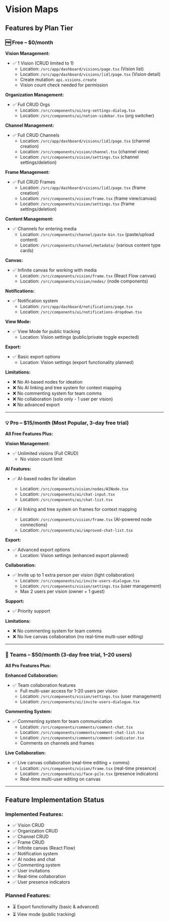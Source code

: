 # Vision Maps

## Features by Plan Tier

### 🆓 Free – $0/month

**Vision Management:**
- ✅ 1 Vision (CRUD limited to 1)
  - Location: `/src/app/dashboard/visions/page.tsx` (Vision list)
  - Location: `/src/app/dashboard/visions/[id]/page.tsx` (Vision detail)
  - Create mutation: `api.visions.create`
  - Vision count check needed for permission

**Organization Management:**
- ✅ Full CRUD Orgs
  - Location: `/src/components/ui/org-settings-dialog.tsx`
  - Location: `/src/components/ui/notion-sidebar.tsx` (org switcher)

**Channel Management:**
- ✅ Full CRUD Channels
  - Location: `/src/app/dashboard/visions/[id]/page.tsx` (channel creation)
  - Location: `/src/components/vision/channel.tsx` (channel view)
  - Location: `/src/components/vision/settings.tsx` (channel settings/deletion)

**Frame Management:**
- ✅ Full CRUD Frames
  - Location: `/src/app/dashboard/visions/[id]/page.tsx` (frame creation)
  - Location: `/src/components/vision/frame.tsx` (frame view/canvas)
  - Location: `/src/components/vision/settings.tsx` (frame settings/deletion)

**Content Management:**
- ✅ Channels for entering media
  - Location: `/src/components/channel/paste-bin.tsx` (paste/upload content)
  - Location: `/src/components/channel/metadata/` (various content type cards)

**Canvas:**
- ✅ Infinite canvas for working with media
  - Location: `/src/components/vision/frame.tsx` (React Flow canvas)
  - Location: `/src/components/vision/nodes/` (node components)

**Notifications:**
- ✅ Notification system
  - Location: `/src/app/dashboard/notifications/page.tsx`
  - Location: `/src/components/ui/notifications-dropdown.tsx`

**View Mode:**
- ✅ View Mode for public tracking
  - Location: Vision settings (public/private toggle expected)

**Export:**
- ✅ Basic export options
  - Location: Vision settings (export functionality planned)

**Limitations:**
- ❌ No AI-based nodes for ideation
- ❌ No AI linking and tree system for context mapping
- ❌ No commenting system for team comms
- ❌ No collaboration (solo only - 1 user per vision)
- ❌ No advanced export

---

### 💡 Pro – $15/month (Most Popular, 3-day free trial)

**All Free Features Plus:**

**Vision Management:**
- ✅ Unlimited visions (Full CRUD)
  - No vision count limit

**AI Features:**
- ✅ AI-based nodes for ideation
  - Location: `/src/components/vision/nodes/AINode.tsx`
  - Location: `/src/components/ai/chat-input.tsx`
  - Location: `/src/components/ai/chat-list.tsx`

- ✅ AI linking and tree system on frames for context mapping
  - Location: `/src/components/vision/frame.tsx` (AI-powered node connections)
  - Location: `/src/components/ai/improved-chat-list.tsx`

**Export:**
- ✅ Advanced export options
  - Location: Vision settings (enhanced export planned)

**Collaboration:**
- ✅ Invite up to 1 extra person per vision (light collaboration)
  - Location: `/src/components/ui/invite-users-dialogue.tsx`
  - Location: `/src/components/vision/settings.tsx` (user management)
  - Max 2 users per vision (owner + 1 guest)

**Support:**
- ✅ Priority support

**Limitations:**
- ❌ No commenting system for team comms
- ❌ No live canvas collaboration (no real-time multi-user editing)

---

### 👥 Teams – $50/month (3-day free trial, 1–20 users)

**All Pro Features Plus:**

**Enhanced Collaboration:**
- ✅ Team collaboration features
  - Full multi-user access for 1-20 users per vision
  - Location: `/src/components/vision/settings.tsx` (user management)
  - Location: `/src/components/ui/invite-users-dialogue.tsx`

**Commenting System:**
- ✅ Commenting system for team communication
  - Location: `/src/components/comments/comment-chat.tsx`
  - Location: `/src/components/comments/comment-chat-list.tsx`
  - Location: `/src/components/comments/comment-indicator.tsx`
  - Comments on channels and frames

**Live Collaboration:**
- ✅ Live canvas collaboration (real-time editing + comms)
  - Location: `/src/components/vision/frame.tsx` (real-time presence)
  - Location: `/src/components/ui/face-pile.tsx` (presence indicators)
  - Real-time multi-user editing on canvas

---

## Feature Implementation Status

### Implemented Features:
- ✅ Vision CRUD
- ✅ Organization CRUD
- ✅ Channel CRUD
- ✅ Frame CRUD
- ✅ Infinite canvas (React Flow)
- ✅ Notification system
- ✅ AI nodes and chat
- ✅ Commenting system
- ✅ User invitations
- ✅ Real-time collaboration
- ✅ User presence indicators

### Planned Features:
- ⏳ Export functionality (basic & advanced)
- ⏳ View mode (public tracking)

